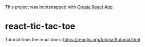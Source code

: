 This project was bootstrapped with [Create React App](https://github.com/facebookincubator/create-react-app).

# react-tic-tac-toe

Tutorial from the react docs: https://reactjs.org/tutorial/tutorial.html
